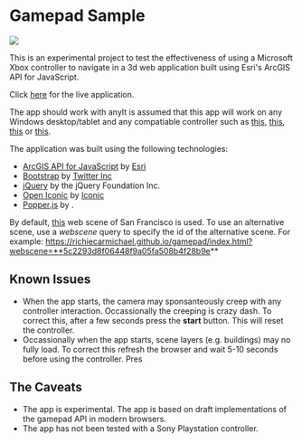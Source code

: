 # Gamepad Sample

![](./img/landsat-lens-2.gif)

This is an experimental project to test the effectiveness of using a Microsoft Xbox controller to navigate in a 3d web application built using Esri's ArcGIS API for JavaScript.

Click [here](https://richiecarmichael.github.io/gamepad/index.html) for the live application.

The app should work with anyIt is assumed that this app will work on any Windows desktop/tablet and any compatiable controller such as [this](https://www.microsoft.com/accessories/en-us/products/gaming/xbox-360-controller-for-windows/52a-00004), [this](https://www.microsoft.com/accessories/en-us/products/gaming/xbox-360-wireless-controller-for-windows/jr9-00011), [this](https://www.microsoft.com/accessories/en-us/products/gaming/xbox-controller-cable-for-windows) or [this](https://www.microsoft.com/accessories/en-us/products/gaming/xbox-controller-wireless-adapter-for-windows-10).

The application was built using the following technologies:
- [ArcGIS API for JavaScript](https://developers.arcgis.com/javascript/) by [Esri](https://www.esri.com)
- [Bootstrap](https://getbootstrap.com/) by [Twitter Inc](https://twitter.com/)
- [jQuery](https://jquery.com/) by the jQuery Foundation Inc.
- [Open Iconic](https://github.com/cowboy/jquery-throttle-debounce/) by [Iconic](https://github.com/cowboy)
- [Popper.js](https://github.com/jquery/jquery-mousewheel/) by []().

By default, [this](https://www.arcgis.com/home/item.html?id=53d44be1fd7443a99cf0fbf7d95a2365) web scene of San Francisco is used. To use an alternative scene, use a *webscene* query to specify the id of the alternative scene. For example:
https://richiecarmichael.github.io/gamepad/index.html?webscene=**5c2293d8f06448f9a05fa508b4f28b9e**

## Known Issues

* When the app starts, the camera may sponsanteously creep with any controller interaction. Occassionally the creeping is crazy dash. To correct this, after a few seconds press the **start** button. This will reset the controller.
* Occassionally when the app starts, scene layers (e.g. buildings) may no fully load. To correct this refresh the browser and wait 5-10 seconds before using the controller. Pres

## The Caveats

* The app is experimental. The app is based on draft implementations of the gamepad API in modern browsers.
* The app has not been tested with a Sony Playstation controller.


